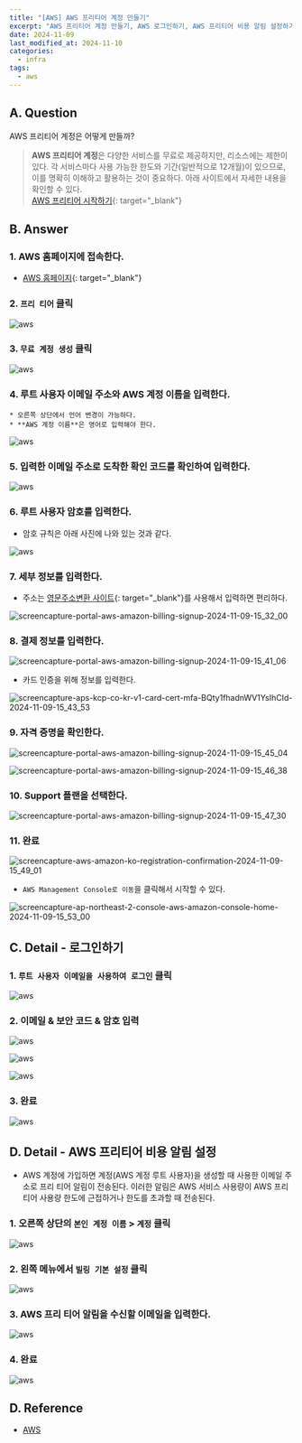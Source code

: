 ```yaml
---
title: "[AWS] AWS 프리티어 계정 만들기"
excerpt: "AWS 프리티어 계정 만들기, AWS 로그인하기, AWS 프리티어 비용 알림 설정하기"
date: 2024-11-09
last_modified_at: 2024-11-10
categories:
  - infra
tags:
  - aws
---
```


## A. Question

AWS 프리티어 계정은 어떻게 만들까?

> **AWS 프리티어 계정**은 다양한 서비스를 무료로 제공하지만, 리소스에는 제한이 있다. 각 서비스마다 사용 가능한 한도와 기간(일반적으로 12개월)이 있으므로, 이를 명확히 이해하고 활용하는 것이 중요하다. 아래 사이트에서 자세한 내용을 확인할 수 있다.<br> [AWS 프리티어 시작하기](https://docs.aws.amazon.com/ko_kr/whitepapers/latest/how-aws-pricing-works/get-started-with-the-aws-free-tier.html){: target="_blank"}

## B. Answer

### 1. AWS 홈페이지에 접속한다.

   * [AWS 홈페이지](https://aws.amazon.com/ko/){: target="_blank"}

### 2. `프리 티어` 클릭

![aws](https://github.com/user-attachments/assets/0ff64473-1422-487c-8ab5-878ea659af73)

### 3. `무료 계정 생성` 클릭

![aws](https://github.com/user-attachments/assets/d738cada-7965-4c71-b464-dea4b1ede76b)

### 4. **루트 사용자 이메일 주소**와 **AWS 계정 이름**을 입력한다.

    * 오른쪽 상단에서 언어 변경이 가능하다.
    * **AWS 계정 이름**은 영어로 입력해야 한다.

![aws](https://github.com/user-attachments/assets/bd5fd431-3c23-4192-a473-20d1b99f9549)

### 5. 입력한 이메일 주소로 도착한 확인 코드를 확인하여 입력한다.

![aws](https://github.com/user-attachments/assets/1cc3ff6d-e929-4837-9d3a-6007845596be)

### 6. **루트 사용자 암호**를 입력한다.

   * 암호 규칙은 아래 사진에 나와 있는 것과 같다.

![aws](https://github.com/user-attachments/assets/d1095c29-788c-43d8-ba2b-89f032aa6f29)

### 7. 세부 정보를 입력한다.

   * 주소는 [영문주소변환 사이트](https://www.jusoen.com/){: target="_blank"}를 사용해서 입력하면 편리하다.

![screencapture-portal-aws-amazon-billing-signup-2024-11-09-15_32_00](https://github.com/user-attachments/assets/bddccee9-4905-4339-b05b-579c144d2d64)

### 8. 결제 정보를 입력한다.

![screencapture-portal-aws-amazon-billing-signup-2024-11-09-15_41_06](https://github.com/user-attachments/assets/8acccdfb-5170-4d5d-a64a-fee4d431c738)

   * 카드 인증을 위해 정보를 입력한다.

![screencapture-aps-kcp-co-kr-v1-card-cert-mfa-BQty1fhadnWV1YsIhCId-2024-11-09-15_43_53](https://github.com/user-attachments/assets/e18e6443-596c-4c25-b147-f48041a923d9)

### 9. 자격 증명을 확인한다.

![screencapture-portal-aws-amazon-billing-signup-2024-11-09-15_45_04](https://github.com/user-attachments/assets/bac4f07e-6e76-4a13-8e4c-1814222a80f8)

![screencapture-portal-aws-amazon-billing-signup-2024-11-09-15_46_38](https://github.com/user-attachments/assets/3d852d5c-26f3-47a3-81a9-753431dfe028)

### 10. Support 플랜을 선택한다.

![screencapture-portal-aws-amazon-billing-signup-2024-11-09-15_47_30](https://github.com/user-attachments/assets/c303e6bb-89aa-4b6d-ba17-95fe32ee04bf)

### 11. 완료

![screencapture-aws-amazon-ko-registration-confirmation-2024-11-09-15_49_01](https://github.com/user-attachments/assets/797445f2-5ac4-4527-88ad-242ad32251ff)

   * `AWS Management Console로 이동`을 클릭해서 시작할 수 있다.

![screencapture-ap-northeast-2-console-aws-amazon-console-home-2024-11-09-15_53_00](https://github.com/user-attachments/assets/ba61fa0d-5824-4fc6-8ec8-d232779f4a88)

## C. Detail - 로그인하기

### 1. `루트 사용자 이메일을 사용하여 로그인` 클릭

![aws](https://github.com/user-attachments/assets/47bdc7a2-ec93-4457-974a-b905729c9bbf)

### 2. 이메일 & 보안 코드 & 암호 입력

![aws](https://github.com/user-attachments/assets/835ee935-3aa2-45e4-9110-2d080c77aced)

![aws](https://github.com/user-attachments/assets/585fcfce-3752-4cc7-a617-28ab2852f8d6)

![aws](https://github.com/user-attachments/assets/3c85fe2f-a931-489f-8b6b-2dc6b26ef079)

### 3. 완료

![aws](https://github.com/user-attachments/assets/a8a0e0d2-1048-4239-9ee1-dd6058acc603)

## D. Detail - AWS 프리티어 비용 알림 설정

* AWS 계정에 가입하면 계정(AWS 계정 루트 사용자)을 생성할 때 사용한 이메일 주소로 프리 티어 알림이 전송된다. 이러한 알림은 AWS 서비스 사용량이 AWS 프리 티어 사용량 한도에 근접하거나 한도를 초과할 때 전송된다.

### 1. 오른쪽 상단의 `본인 계정 이름` > `계정` 클릭

![aws](https://github.com/user-attachments/assets/b146044c-a6e9-4281-84c2-01c44df8b4d7)

### 2. 왼쪽 메뉴에서 `빌링 기본 설정` 클릭

![aws](https://github.com/user-attachments/assets/159675e7-adb0-4eb5-85ca-112f9c90abff)

### 3. AWS 프리 티어 알림을 수신할 이메일을 입력한다.

![aws](https://github.com/user-attachments/assets/d393b6e1-c424-45c3-b6c2-59bb1425d597)

### 4. 완료

![aws](https://github.com/user-attachments/assets/3937f447-0230-4def-ae69-3850534567a4)

## D. Reference

* [AWS](https://aws.amazon.com/ko/)